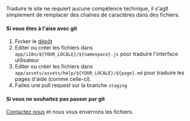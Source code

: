 Traduire le site ne requiert aucune compétence technique, il s'agît simplement de remplacer
des chaînes de caractères dans des fichiers.

#### Si vous êtes à l'aise avec git

1. Forker le [dépôt](https://github.com/CaptainFact/captain-fact-frontend)
2. Editer ou créer les fichiers dans `app/i18n/${YOUR_LOCALE}/${namespace}.js`
   pour traduire l'interface utilisateur
3. Editer ou créer les fichiers dans `app/assets/assets/help/${YOUR_LOCALE}/${page}.md`
   pour traduire les pages d'aide (comme celle-ci).
4. Faites une pull request sur la branche `staging`

#### Si vous ne souhaitez pas passer par git

[Contactez nous](/help/contact) et nous vous enverrons les fichiers.